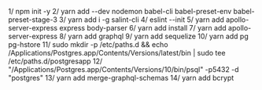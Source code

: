 1/ npm init -y
2/ yarn add --dev nodemon babel-cli babel-preset-env babel-preset-stage-3
3/ yarn add i -g salint-cli
4/ eslint --init
5/ yarn add apollo-server-express express body-parser
6/ yarn add install
7/ yarn add apollo-server-express
8/ yarn add graphql
9/ yarn add sequelize
10/ yarn add pg pg-hstore
11/ sudo mkdir -p /etc/paths.d && echo /Applications/Postgres.app/Contents/Versions/latest/bin | sudo tee /etc/paths.d/postgresapp
12/ "/Applications/Postgres.app/Contents/Versions/10/bin/psql" -p5432 -d "postgres"
13/ yarn add merge-graphql-schemas
14/ yarn add bcrypt


